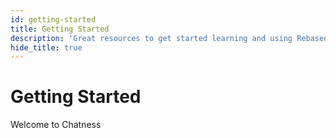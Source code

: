```yaml
---
id: getting-started
title: Getting Started
description: 'Great resources to get started learning and using Rebased'
hide_title: true
---
```


# Getting Started

Welcome to Chatness
